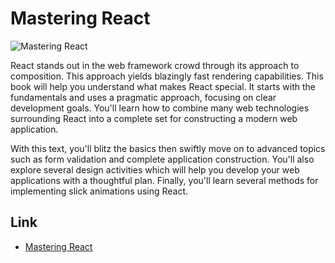 # Mastering React

![Mastering  React](https://d1ldz4te4covpm.cloudfront.net/sites/default/files/imagecache/ppv4_main_book_cover/8568_4734OS_Mastering%20React.js_Maxi.jpg)

React stands out in the web framework crowd through its approach to composition. This approach yields blazingly fast rendering capabilities. This book will help you understand what makes React special. It starts with the fundamentals and uses a pragmatic approach, focusing on clear development goals. You'll learn how to combine many web technologies surrounding React into a complete set for constructing a modern web application.

With this text, you'll blitz the basics then swiftly move on to advanced topics such as form validation and complete application construction. You'll also explore several design activities which will help you develop your web applications with a thoughtful plan. Finally, you'll learn several methods for implementing slick animations using React.

## Link

+ [Mastering React](https://www.packtpub.com/web-development/mastering-react)

